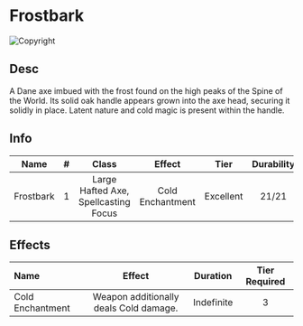 # Frostbark

![Copyright]()

## Desc

A Dane axe imbued with the frost found on the high peaks of the Spine of the World. Its solid oak handle appears grown into the axe head, securing it solidly in place. Latent nature and cold magic is present within the handle.

## Info

|   Name    |   #   |              Class              |      Effect      |   Tier    | Durability |  LB   | Value |
| :-------: | :---: | :-----------------------------: | :--------------: | :-------: | :--------: | :---: | :---: |
| Frostbark |   1   | Large Hafted Axe, Spellcasting Focus | Cold Enchantment | Excellent |   21/21    |   4   | ? bc  |

## Effects

| Name             |                 Effect                 |  Duration  | Tier Required |
| :--------------- | :------------------------------------: | :--------: | :-----------: |
| Cold Enchantment | Weapon additionally deals Cold damage. | Indefinite |       3       |
